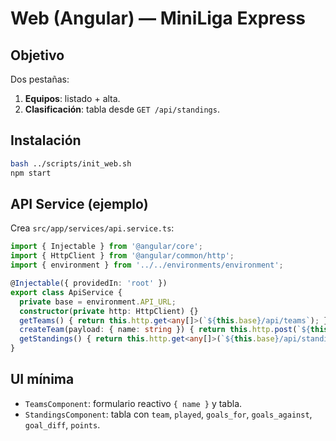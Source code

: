 # Web (Angular) — MiniLiga Express

## Objetivo
Dos pestañas:
1) **Equipos**: listado + alta.
2) **Clasificación**: tabla desde `GET /api/standings`.

## Instalación
```bash
bash ../scripts/init_web.sh
npm start
```

## API Service (ejemplo)
Crea `src/app/services/api.service.ts`:
```ts
import { Injectable } from '@angular/core';
import { HttpClient } from '@angular/common/http';
import { environment } from '../../environments/environment';

@Injectable({ providedIn: 'root' })
export class ApiService {
  private base = environment.API_URL;
  constructor(private http: HttpClient) {}
  getTeams() { return this.http.get<any[]>(`${this.base}/api/teams`); }
  createTeam(payload: { name: string }) { return this.http.post(`${this.base}/api/teams`, payload); }
  getStandings() { return this.http.get<any[]>(`${this.base}/api/standings`); }
}
```

## UI mínima
- `TeamsComponent`: formulario reactivo `{ name }` y tabla.
- `StandingsComponent`: tabla con `team`, `played`, `goals_for`, `goals_against`, `goal_diff`, `points`.